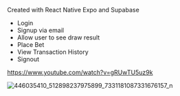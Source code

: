 Created with React Native Expo and Supabase
- Login
- Signup via email
- Allow user to see draw result
- Place Bet
- View Transaction History
- Signout

https://www.youtube.com/watch?v=gRUwTU5uz9k

![446035410_512898237975899_7331181087331676157_n](https://github.com/rdeano/lasttwo/assets/5042297/1e445927-0489-4c3c-b7b1-7c0daf5434c6)



